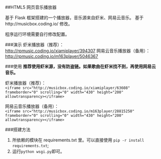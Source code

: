 ##HTML5 网页音乐播放器

基于 Flask 框架搭建的一个播放器，音乐源来自虾米、网易云音乐。  基于http://musicbox.coding.io/ 修改。

程序运行环境需要自行修改配置。

###演示
虾米播放器（推荐）：  
http://rpmusic.coding.io/xiamiplayer/394307
网易云音乐播放器（备用）：  
http://rpmusic.coding.io/m163player/5046367

###使用
**推荐使用虾米源，没有防盗链。如果歌曲在虾米找不到，再使用网易云音乐。**

虾米播放器（推荐）：  
`<iframe src="http://musicbox.coding.io/xiamiplayer/63608" frameborder="0" scrolling="0" width="430" height="200" allowtransparency></iframe>`

网易云音乐播放器（备用）：  
`<iframe src="http://musicbox.coding.io/m163player/28815250" frameborder="0" scrolling="0" width="430" height="200" allowtransparency></iframe>`

###搭建方法

1. 所依赖的模块在 requirements.txt 里。可以直接使用 `pip -r install requirements.txt`;
2. 运行`python wsgi.py`即可。

